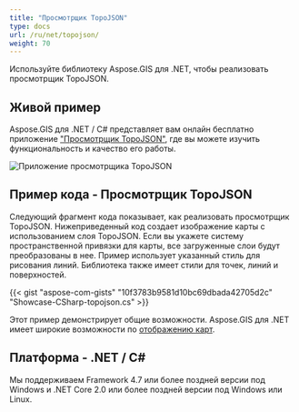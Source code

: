 ```yaml
---
title: "Просмотрщик TopoJSON"
type: docs
url: /ru/net/topojson/
weight: 70
---
```


Используйте библиотеку Aspose.GIS для .NET, чтобы реализовать просмотрщик TopoJSON.

## **Живой пример**

Aspose.GIS для .NET / C# представляет вам онлайн бесплатно приложение ["Просмотрщик TopoJSON"](https://products.aspose.app/gis/viewer/topojson), где вы можете изучить функциональность и качество его работы.

![Приложение просмотрщика TopoJSON](viewer.png)

## **Пример кода - Просмотрщик TopoJSON**

Следующий фрагмент кода показывает, как реализовать просмотрщик TopoJSON. Нижеприведенный код создает изображение карты с использованием слоя TopoJSON. Если вы укажете систему пространственной привязки для карты, все загруженные слои будут преобразованы в нее.
Пример использует указанный стиль для рисования линий. Библиотека также имеет стили для точек, линий и поверхностей.

{{< gist "aspose-com-gists" "10f3783b9581d10bc69dbada42705d2c" "Showcase-CSharp-topojson.cs" >}}

Этот пример демонстрирует общие возможности. Aspose.GIS для .NET имеет широкие возможности по [отображению карт](https://docs.aspose.com/gis/net/map-rendering/).

## **Платформа - .NET / C#**

Мы поддерживаем Framework 4.7 или более поздней версии под Windows и .NET Core 2.0 или более поздней версии под Windows или Linux.
